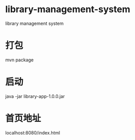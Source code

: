 # library-management-system
library management system

# 打包
mvn package

# 启动
java -jar library-app-1.0.0.jar

# 首页地址
localhost:8080/index.html
